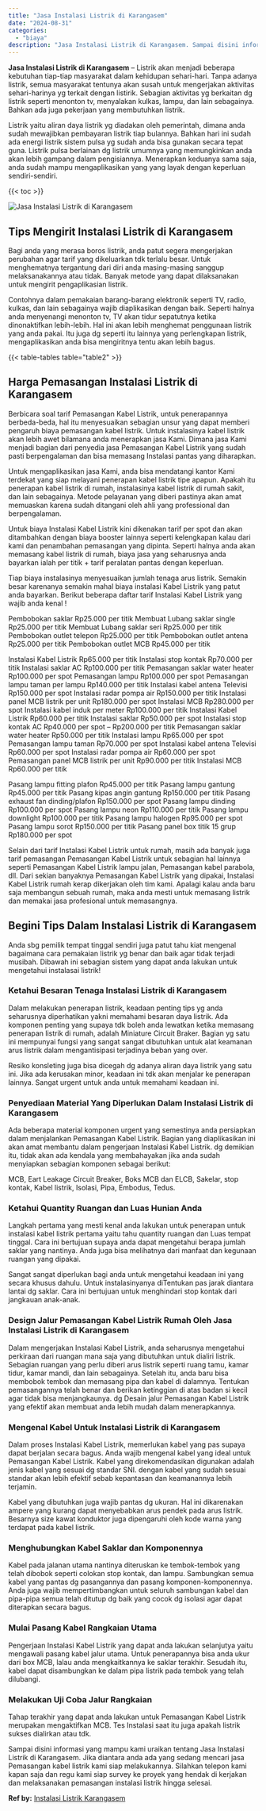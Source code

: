 ```yaml
---
title: "Jasa Instalasi Listrik di Karangasem"
date: "2024-08-31"
categories: 
  - "biaya"
description: "Jasa Instalasi Listrik di Karangasem. Sampai disini informasi yang mampu kami uraikan tentang Jasa Instalasi Listrik di Karangasem. Jika diantara anda ada ya..."
---
```


**Jasa Instalasi Listrik di Karangasem** – Listrik akan menjadi beberapa kebutuhan tiap-tiap masyarakat dalam kehidupan sehari-hari. Tanpa adanya listrik, semua masyarakat tentunya akan susah untuk mengerjakan aktivitas sehari-harinya yg terkait dengan listirik. Sebagian aktivitas yg berkaitan dg listrik seperti menonton tv, menyalakan kulkas, lampu, dan lain sebagainya. Bahkan ada juga pekerjaan yang membutuhkan listrik.

Listrik yaitu aliran daya listrik yg diadakan oleh pemerintah, dimana anda sudah mewajibkan pembayaran listrik tiap bulannya. Bahkan hari ini sudah ada energi listrik sistem pulsa yg sudah anda bisa gunakan secara tepat guna. Listrik pulsa berlainan dg listrik umumnya yang memungkinkan anda akan lebih gampang dalam pengisiannya. Menerapkan keduanya sama saja, anda sudah mampu mengaplikasikan yang yang layak dengan keperluan sendiri-sendiri.

{{< toc >}}

![Jasa Instalasi Listrik di Karangasem](/images/instalasi-listrik-murah20.png)

## Tips Mengirit Instalasi Listrik di Karangasem

Bagi anda yang merasa boros listrik, anda patut segera mengerjakan perubahan agar tarif yang dikeluarkan tdk terlalu besar. Untuk menghematnya tergantung dari diri anda masing-masing sanggup melaksanakannya atau tidak. Banyak metode yang dapat dilaksanakan untuk mengirit pengaplikasian listrik.

Contohnya dalam pemakaian barang-barang elektronik seperti TV, radio, kulkas, dan lain sebagainya wajib diaplikasikan dengan baik. Seperti halnya anda menyenangi menonton tv, TV akan tidur sepatutnya ketika dinonaktifkan lebih-lebih. Hal ini akan lebih menghemat penggunaan listrik yang anda pakai. Itu juga dg seperti itu lainnya yang perlengkapan listrik, mengaplikasikan anda bisa mengiritnya tentu akan lebih bagus.

{{< table-tables table="table2" >}}

## Harga Pemasangan Instalasi Listrik di Karangasem

Berbicara soal tarif Pemasangan Kabel Listrik, untuk penerapannya berbeda-beda, hal itu menyesuaikan sebagian unsur yang dapat memberi pengaruh biaya pemasangan kabel listrik. Untuk instalasinya kabel listrik akan lebih awet bilamana anda menerapkan jasa Kami. Dimana jasa Kami menjadi bagian dari penyedia jasa Pemasangan Kabel Listrik yang sudah pasti berpengalaman dan bisa memasang Instalasi pantas yang diharapkan.

Untuk mengaplikasikan jasa Kami, anda bisa mendatangi kantor Kami terdekat yang siap melayani penerapan kabel listrik tipe apapun. Apakah itu penerapan kabel listrik di rumah, instalasinya kabel listrik di rumah sakit, dan lain sebagainya. Metode pelayanan yang diberi pastinya akan amat memuaskan karena sudah ditangani oleh ahli yang professional dan berpengalaman.

Untuk biaya Instalasi Kabel Listrik kini dikenakan tarif per spot dan akan ditambahkan dengan biaya booster lainnya seperti kelengkapan kalau dari kami dan penambahan pemasangan yang dipinta. Seperti halnya anda akan memasang kabel listrik di rumah, biaya jasa yang seharusnya anda bayarkan ialah per titik + tarif peralatan pantas dengan keperluan.

Tiap biaya instalasinya menyesuaikan jumlah tenaga arus listrik. Semakin besar karenanya semakin mahal biaya instalasi Kabel Listrik yang patut anda bayarkan. Berikut beberapa daftar tarif Instalasi Kabel Listrik yang wajib anda kenal !

Pembobokan saklar Rp25.000 per titik Membuat Lubang saklar single Rp25.000 per titik Membuat Lubang saklar seri Rp25.000 per titik Pembobokan outlet telepon Rp25.000 per titik Pembobokan outlet antena Rp25.000 per titik Pembobokan outlet MCB Rp45.000 per titik

Instalasi Kabel Listrik Rp65.000 per titik Instalasi stop kontak Rp70.000 per titik Instalasi saklar AC Rp100.000 per titik Pemasangan saklar water heater Rp100.000 per spot Pemasangan lampu Rp100.000 per spot Pemasangan lampu taman per lampu Rp140.000 per titik Instalasi kabel antena Televisi Rp150.000 per spot Instalasi radar pompa air Rp150.000 per titik Instalasi panel MCB listrik per unit Rp180.000 per spot Instalasi MCB Rp280.000 per spot Instalasi kabel induk per meter Rp100.000 per titik Instalasi Kabel Listrik Rp60.000 per titik Instalasi saklar Rp50.000 per spot Instalasi stop kontak AC Rp40.000 per spot – Rp200.000 per titik Pemasangan saklar water heater Rp50.000 per titik Instalasi lampu Rp65.000 per spot Pemasangan lampu taman Rp70.000 per spot Instalasi kabel antena Televisi Rp60.000 per spot Instalasi radar pompa air Rp60.000 per spot Pemasangan panel MCB listrik per unit Rp90.000 per titik Instalasi MCB Rp60.000 per titik

Pasang lampu fitting plafon Rp45.000 per titik Pasang lampu gantung Rp45.000 per titik Pasang kipas angin gantung Rp150.000 per titik Pasang exhaust fan dinding/plafon Rp150.000 per spot Pasang lampu dinding Rp100.000 per spot Pasang lampu neon Rp110.000 per titik Pasang lampu downlight Rp100.000 per titik Pasang lampu halogen Rp95.000 per spot Pasang lampu sorot Rp150.000 per titik Pasang panel box titik 15 grup Rp180.000 per spot

Selain dari tarif Instalasi Kabel Listrik untuk rumah, masih ada banyak juga tarif pemasangan Pemasangan Kabel Listrik untuk sebagian hal lainnya seperti Pemasangan Kabel Listrik lampu jalan, Pemasangan kabel parabola, dll. Dari sekian banyaknya Pemasangan Kabel Listrik yang dipakai, Instalasi Kabel Listrik rumah kerap dikerjakan oleh tim kami. Apalagi kalau anda baru saja membangun sebuah rumah, maka anda mesti untuk memasang listrik dan memakai jasa profesional untuk memasangnya.

## Begini Tips Dalam Instalasi Listrik di Karangasem


Anda sbg pemilik tempat tinggal sendiri juga patut tahu kiat mengenal bagaimana cara pemakaian listrik yg benar dan baik agar tidak terjadi musibah. Dibawah ini sebagian sistem yang dapat anda lakukan untuk mengetahui instalasai listrik!

### Ketahui Besaran Tenaga Instalasi Listrik di Karangasem

Dalam melakukan penerapan listrik, keadaan penting tips yg anda seharusnya diperhatikan yakni memahami besaran daya listrik. Ada komponen penting yang supaya tdk boleh anda lewatkan ketika memasang penerapan listrik di rumah, adalah Miniature Circuit Braker. Bagian yg satu ini mempunyai fungsi yang sangat sangat dibutuhkan untuk alat keamanan arus listrik dalam mengantisipasi terjadinya beban yang over.

Resiko konsleting juga bisa dicegah dg adanya aliran daya listrik yang satu ini. Jika ada kerusakan minor, keadaan ini tdk akan menjalar ke penerapan lainnya. Sangat urgent untuk anda untuk memahami keadaan ini.

### Penyediaan Material Yang Diperlukan Dalam Instalasi Listrik di Karangasem

Ada beberapa material komponen urgent yang semestinya anda persiapkan dalam menjalankan Pemasangan Kabel Listrik. Bagian yang diaplikasikan ini akan amat membantu dalam pengerjaan Instalasi Kabel Listrik. dg demikian itu, tidak akan ada kendala yang membahayakan jika anda sudah menyiapkan sebagian komponen sebagai berikut:

MCB, Eart Leakage Circuit Breaker, Boks MCB dan ELCB, Sakelar, stop kontak, Kabel listrik, Isolasi, Pipa, Embodus, Tedus.

### Ketahui Quantity Ruangan dan Luas Hunian Anda

Langkah pertama yang mesti kenal anda lakukan untuk penerapan untuk instalasi kabel listrik pertama yaitu tahu quantity ruangan dan Luas tempat tinggal. Cara ini bertujuan supaya anda dapat mengetahui berapa jumlah saklar yang nantinya. Anda juga bisa melihatnya dari manfaat dan kegunaan ruangan yang dipakai.

Sangat sangat diperlukan bagi anda untuk mengetahui keadaan ini yang secara khusus dahulu. Untuk instalasinyanya diTentukan pas jarak diantara lantai dg saklar. Cara ini bertujuan untuk menghindari stop kontak dari jangkauan anak-anak.

### Design Jalur Pemasangan Kabel Listrik Rumah Oleh Jasa Instalasi Listrik di Karangasem

Dalam mengerjakan Instalasi Kabel Listrik, anda seharusnya mengetahui perkiraan dari ruangan mana saja yang dibutuhkan untuk dialiri listrik. Sebagian ruangan yang perlu diberi arus listrik seperti ruang tamu, kamar tidur, kamar mandi, dan lain sebagainya. Setelah itu, anda baru bisa membobok tembok dan memasang pipa dan kabel di dalamnya. Tentukan pemasangannya telah benar dan berikan ketinggian di atas badan si kecil agar tidak bisa menjangkaunya. dg Desain jalur Pemasangan Kabel Listrik yang efektif akan membuat anda lebih mudah dalam menerapkannya.

### Mengenal Kabel Untuk Instalasi Listrik di Karangasem

Dalam proses Instalasi Kabel Listrik, memerlukan kabel yang pas supaya dapat berjalan secara bagus. Anda wajib mengenal kabel yang ideal untuk Pemasangan Kabel Listrik. Kabel yang direkomendasikan digunakan adalah jenis kabel yang sesuai dg standar SNI. dengan kabel yang sudah sesuai standar akan lebih efektif sebab kepantasan dan keamanannya lebih terjamin.

Kabel yang dibutuhkan juga wajib pantas dg ukuran. Hal ini dikarenakan ampere yang kurang dapat menyebabkan arus pendek pada arus listrik. Besarnya size kawat konduktor juga dipengaruhi oleh kode warna yang terdapat pada kabel listrik.

### Menghubungkan Kabel Saklar dan Komponennya

Kabel pada jalanan utama nantinya diteruskan ke tembok-tembok yang telah dibobok seperti colokan stop kontak, dan lampu. Sambungkan semua kabel yang pantas dg pasangannya dan pasang komponen-komponennya. Anda juga wajib mempertimbangkan untuk seluruh sambungan kabel dan pipa-pipa semua telah ditutup dg baik yang cocok dg isolasi agar dapat diterapkan secara bagus.

### Mulai Pasang Kabel Rangkaian Utama

Pengerjaan Instalasi Kabel Listrik yang dapat anda lakukan selanjutya yaitu mengawali pasang kabel jalur utama. Untuk penerapannya bisa anda ukur dari box MCB, lalau anda mengkaitkannya ke saklar terakhir. Sesudah itu, kabel dapat disambungkan ke dalam pipa listrik pada tembok yang telah dilubangi.

### Melakukan Uji Coba Jalur Rangkaian

Tahap terakhir yang dapat anda lakukan untuk Pemasangan Kabel Listrik merupakan mengaktifkan MCB. Tes Instalasi saat itu juga apakah listrik sukses dialirkan atau tdk.

Sampai disini informasi yang mampu kami uraikan tentang Jasa Instalasi Listrik di Karangasem. Jika diantara anda ada yang sedang mencari jasa Pemasangan kabel listrik kami siap melakukannya. Silahkan telepon kami kapan saja dan regu kami siap survey ke proyek yang hendak di kerjakan dan melaksanakan pemasangan instalasi listrik hingga selesai.

**Ref by:** [Instalasi Listrik Karangasem](https://id.wikipedia.org/wiki/Instalasi)
